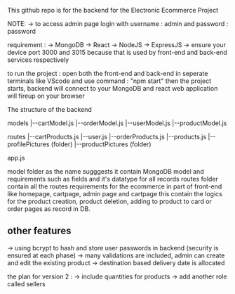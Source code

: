 This github repo is for the backend for the Electronic Ecommerce Project

NOTE:
-> to access admin page login with username : admin and password : password

requirement :
-> MongoDB
-> React
-> NodeJS
-> ExpressJS 
-> ensure your device port 3000 and 3015 because that is used by front-end and back-end services respectively

to run the project :
open both the front-end and back-end in seperate terminals like VScode and use command : "npm start" 
then the project starts, backend will connect to your MongoDB and react web application will fireup on your browser

The structure of the backend

models
|--cartModel.js
|--orderModel.js
|--userModel.js
|--productModel.js

routes
|--cartProducts.js
|--user.js
|--orderProducts.js
|--products.js
|--profilePictures (folder)
|--productPictures (folder)

app.js

model folder as the name sugggests it contain MongoDB model and requirements such as fields and it's datatype for all records
routes folder contain all the routes requirements for the ecommerce in part of front-end like homepage, cartpage, admin page and cartpage
this contain the logics for the product creation, product deletion, adding to product to card or order pages as record in DB.

other features
------------------
-> using bcrypt to hash and store user passwords in backend (security is ensured at each phase)
-> many validations are included, admin can create and edit the existing product
-> destination based delivery date is allocated

the plan for version 2 :
-> include quantities for products
-> add another role called sellers
